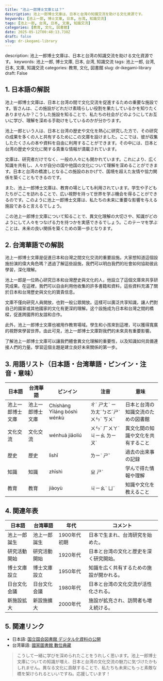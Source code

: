 ```yaml
---
title: "池上一郎博士文庫とは？"
description: 池上一郎博士文庫は、日本と台湾の知識交流を助ける文化資源です。
keywords: [池上一郎, 博士文庫, 日本, 台湾, 知識交流]
tags: [池上一郎, 台湾, 日本, 文庫, 知識交流]
categories: [教育, 文化, 図書館]
date: 2025-05-12T00:48:13.738Z
draft: false
slug: dr-ikegami-library
---
```


description: 池上一郎博士文庫は、日本と台湾の知識交流を助ける文化資源です。
keywords: 池上一郎, 博士文庫, 日本, 台湾, 知識交流
tags: 池上一郎, 台湾, 日本, 文庫, 知識交流
categories: 教育, 文化, 図書館
slug: dr-ikegami-library
draft: False

## 1. 日本語の解説

池上一郎博士文庫は、日本と台湾の間で文化交流を促進するための重要な施設です。皆さんは、この施設がどれだけ素晴らしい役割を果たしているかを知りたくありませんか？こうした施設を知ることで、私たちの社会がどのようにしてお互いに学び、理解を深める手助けをしているのかが分かります。

池上一郎という人は、日本と台湾の歴史や文化を熱心に研究した方で、その研究の成果を多くの人と共有するためにこの文庫を設けました。ここでは、彼が収集したたくさんの本や資料を自由に利用することができます。その中には、日本と台湾の歴史や文化に関する貴重な情報が満載されています。

文庫は、研究者だけでなく、一般の人々にも開かれています。これにより、広く知識を共有し、人々が自分の国や他国の文化について理解を深めることができます。日本と台湾の橋渡しとなるこの施設のおかげで、国境を超えた友情や協力関係を築くこともできるのです。

また、池上一郎博士文庫は、教育の場としても利用されています。学生や子どもたちがここを訪れることで、広い視野を持って世界を学ぶ機会を得ることができるのです。このように池上一郎博士文庫は、私たちの未来に重要な影響を与える施設であると言えるでしょう。

この池上一郎博士文庫について知ることで、異文化理解の大切さや、知識がどのようにして人々をつなげる力を持つかを実感できるでしょう。このテーマを学ぶことは、未来の良い関係を築くための第一歩となります。

## 2. 台湾華語での解説

池上一郎博士文庫是促進日本和台灣之間文化交流的重要設施。大家想知道這個設施扮演的偉大角色嗎？透過了解這些設施，我們可以明白我們的社會如何協助彼此學習，深化理解。

池上一郎是一位熱心研究日本和台灣歷史與文化的人，他設立了這個文庫來共享研究成果。在這裡，我們可以自由利用他收集的許多書籍和資料，這些資料充滿了關於日本和台灣歷史與文化的寶貴信息。

文庫不僅向研究人員開放，也對一般公眾開放。這樣可以廣泛共享知識，讓人們對自己的國家或其他國家的文化有更深的理解。这个設施成为日本和台灣之間的橋樑，促進跨國界的友誼和合作。

此外，池上一郎博士文庫也被用作教育場域。學生和小孩來到這裡，可以獲得寬廣的視野來學習世界。由此可見，池上一郎博士文庫對我們的未來具有重要影響。

了解池上一郎博士文庫可以讓我們體會異文化理解的重要性，以及知識如何具備連接人們的力量。學習這個主題是建立良好未來關係的第一步。

## 3. 用語リスト（日本語・台湾華語・ピンイン・注音・意味）

| 日本語          | 台湾華語          | ピンイン     | 注音       | 意味                             |
|-----------------|------------------|-------------|------------|----------------------------------|
| 池上一郎博士文庫 | 池上一郎博士文庫 | Chíshàng Yīláng bóshì wénkù | ㄔˊ ㄕㄤˋ ㄧ ㄌㄤˊㄅㄛˊㄕˋ ㄨㄣˊ ㄎㄨˋ | 日本と台湾の知識交流のための図書館 |
| 文化交流        | 文化交流        | wénhuà jiāoliú     | ㄨㄣˊ ㄏㄨㄚˋ ㄐㄧㄠ ㄌㄧㄡˊ     | 異文化間の知識や文化を共有すること  |
| 歴史            | 歷史            | lìshǐ         | ㄌㄧˋ ㄕˇ         | 過去の出来事の記録                 |
| 知識            | 知識            | zhīshì       | ㄓ ㄕˋ       | 学んで得た情報や理解               |
| 教育            | 教育            | jiàoyù       | ㄐㄧㄠˋ ㄩˋ     | 知識や文化を教えること             |

## 4. 関連年表

| 日本語          | 台湾華語          | 年代           | コメント                                  |
|-----------------|------------------|--------------|------------------------------------------|
| 池上一郎誕生    | 池上一郎誕生    | 1900年代初期 | 日本で生まれ、台湾研究を始めた。          |
| 研究活動開始    | 研究活動開始    | 1920年代    | 日本と台湾の文化と歴史を深く研究開始。    |
| 博士文庫設立    | 博士文庫設立    | 1950年代    | 知識を広く共有するための施設が開かれる。 |
| 日台文化会議    | 日台文化会議    | 1980年代    | 日本と台湾の文化交流が活性化される。      |
| 新施設拡大      | 新設施擴大      | 2000年代    | 施設が拡充され、訪問者も増え続ける。     |

## 5. 関連リンク

- 日本語: [国立国会図書館 デジタル化資料の公開](https://www.ndl.go.jp/)
- 台湾華語: [國家圖書館 數位典藏](https://www.ncl.edu.tw/)

>こうして一緒に学びを深められたことをうれしく思います。池上一郎博士文庫についての知識が増え、日本と台湾の文化交流の魅力に気づけたかもしれません。異なる文化に貢献することで、私たちも未来にもっと素敵な橋を架けられるといいですね。応援しています！